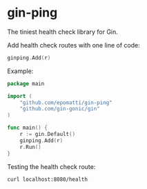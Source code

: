 # gin-ping

The tiniest health check library for Gin.

Add health check routes with one line of code:

```go
ginping.Add(r)
```

Example:

```go
package main

import (
	"github.com/epomatti/gin-ping"
	"github.com/gin-gonic/gin"
)

func main() {
	r := gin.Default()	
	ginping.Add(r)
	r.Run()
}
```

Testing the health check route:

```sh
curl localhost:8080/health
```
